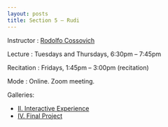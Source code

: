 ```yaml
---
layout: posts
title: Section 5 – Rudi
---
```


Instructor
: [Rodolfo Cossovich](cossovich@nyu.edu)

Lecture
: Tuesdays and Thursdays, 6:30pm – 7:45pm

Recitation
: Fridays, 1:45pm – 3:00pm (recitation)

Mode
: Online. Zoom meeting.

Galleries:

- [II. Interactive Experience](/galleries/interactive-projects#section-5)
- [IV. Final Project](/galleries/final-projects#section-5)

